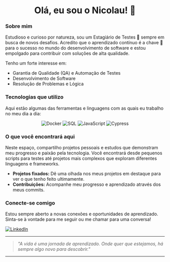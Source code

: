 <h1 align="center">Olá, eu sou o Nicolau! 👋</h1>

### Sobre mim

Estudioso e curioso por natureza, sou um Estagiário de Testes 🧪 sempre em busca de novos desafios. Acredito que o aprendizado contínuo é a chave 🔑 para o sucesso no mundo do desenvolvimento de software e estou empolgado para contribuir com soluções de alta qualidade.

Tenho um forte interesse em:
- Garantia de Qualidade (QA) e Automação de Testes
- Desenvolvimento de Software
- Resolução de Problemas e Lógica

### Tecnologias que utilizo

Aqui estão algumas das ferramentas e linguagens com as quais eu trabalho no meu dia a dia:

<p align="center">
  <img src="https://img.shields.io/badge/Docker-2496ED?style=for-the-badge&logo=docker&logoColor=white" alt="Docker" />
  <img src="https://img.shields.io/badge/SQL-4479A1?style=for-the-badge&logo=mysql&logoColor=white" alt="SQL" />
  <img src="https://img.shields.io/badge/JavaScript-F7DF1E?style=for-the-badge&logo=javascript&logoColor=black" alt="JavaScript" />
  <img src="https://img.shields.io/badge/Cypress-17202C?style=for-the-badge&logo=cypress&logoColor=white" alt="Cypress" />
</p>

### O que você encontrará aqui

Neste espaço, compartilho projetos pessoais e estudos que demonstram meu progresso e paixão pela tecnologia. Você encontrará desde pequenos scripts para testes até projetos mais complexos que exploram diferentes linguagens e frameworks.

- **Projetos fixados:** Dê uma olhada nos meus projetos em destaque para ver o que tenho feito ultimamente.
- **Contribuições:** Acompanhe meu progresso e aprendizado através dos meus commits.

### Conecte-se comigo

Estou sempre aberto a novas conexões e oportunidades de aprendizado. Sinta-se à vontade para me seguir ou me chamar para uma conversa!

[![LinkedIn](https://img.shields.io/badge/LinkedIn-0077B5?style=for-the-badge&logo=linkedin&logoColor=white)](https://www.linkedin.com/in/gustavo-nicolau-17286626a)


---

> _"A vida é uma jornada de aprendizado. Onde quer que estejamos, há sempre algo novo para descobrir."_

---

